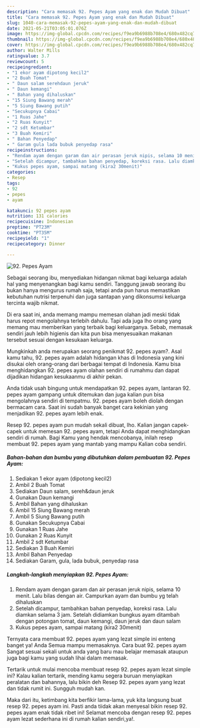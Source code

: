 ```yaml
---
description: "Cara memasak 92. Pepes Ayam yang enak dan Mudah Dibuat"
title: "Cara memasak 92. Pepes Ayam yang enak dan Mudah Dibuat"
slug: 1040-cara-memasak-92-pepes-ayam-yang-enak-dan-mudah-dibuat
date: 2021-05-21T03:05:01.076Z
image: https://img-global.cpcdn.com/recipes/f9ea9b6988b708e4/680x482cq70/92-pepes-ayam-foto-resep-utama.jpg
thumbnail: https://img-global.cpcdn.com/recipes/f9ea9b6988b708e4/680x482cq70/92-pepes-ayam-foto-resep-utama.jpg
cover: https://img-global.cpcdn.com/recipes/f9ea9b6988b708e4/680x482cq70/92-pepes-ayam-foto-resep-utama.jpg
author: Walter Mills
ratingvalue: 3.7
reviewcount: 5
recipeingredient:
- "1 ekor ayam dipotong kecil2"
- "2 Buah Tomat"
- " Daun salam serehdaun jeruk"
- " Daun kemangi"
- " Bahan yang dihaluskan"
- "15 Siung Bawang merah"
- "5 Siung Bawang putih"
- "Secukupnya Cabai"
- "1 Ruas Jahe"
- "2 Ruas Kunyit"
- "2 sdt Ketumbar"
- "3 Buah Kemiri"
- " Bahan Penyedap"
- " Garam gula lada bubuk penyedap rasa"
recipeinstructions:
- "Rendam ayam dengan garam dan air perasan jeruk nipis, selama 10 menit. Lalu bilas dengan air. Campurkan ayam dan bumbu yg telah dihaluskan"
- "Setelah dicampur, tambahkan bahan penyedap, koreksi rasa. Lalu diamkan selama 3 jam. Setelah didiamkan bungkus ayam ditambah dengan potongan tomat, daun kemangi, daun jeruk dan daun salam"
- "Kukus pepes ayam, sampai matang (kira2 30menit)"
categories:
- Resep
tags:
- 92
- pepes
- ayam

katakunci: 92 pepes ayam 
nutrition: 131 calories
recipecuisine: Indonesian
preptime: "PT23M"
cooktime: "PT35M"
recipeyield: "1"
recipecategory: Dinner

---
```



![92. Pepes Ayam](https://img-global.cpcdn.com/recipes/f9ea9b6988b708e4/680x482cq70/92-pepes-ayam-foto-resep-utama.jpg)

Sebagai seorang ibu, menyediakan hidangan nikmat bagi keluarga adalah hal yang menyenangkan bagi kamu sendiri. Tanggung jawab seorang ibu bukan hanya mengurus rumah saja, tetapi anda pun harus memastikan kebutuhan nutrisi terpenuhi dan juga santapan yang dikonsumsi keluarga tercinta wajib nikmat.

Di era  saat ini, anda memang mampu memesan olahan jadi meski tidak harus repot mengolahnya terlebih dahulu. Tapi ada juga lho orang yang memang mau memberikan yang terbaik bagi keluarganya. Sebab, memasak sendiri jauh lebih higienis dan kita pun bisa menyesuaikan makanan tersebut sesuai dengan kesukaan keluarga. 



Mungkinkah anda merupakan seorang penikmat 92. pepes ayam?. Asal kamu tahu, 92. pepes ayam adalah hidangan khas di Indonesia yang kini disukai oleh orang-orang dari berbagai tempat di Indonesia. Kamu bisa menghidangkan 92. pepes ayam olahan sendiri di rumahmu dan dapat dijadikan hidangan kesukaanmu di akhir pekan.

Anda tidak usah bingung untuk mendapatkan 92. pepes ayam, lantaran 92. pepes ayam gampang untuk ditemukan dan juga kalian pun bisa mengolahnya sendiri di tempatmu. 92. pepes ayam boleh diolah dengan bermacam cara. Saat ini sudah banyak banget cara kekinian yang menjadikan 92. pepes ayam lebih enak.

Resep 92. pepes ayam pun mudah sekali dibuat, lho. Kalian jangan capek-capek untuk memesan 92. pepes ayam, tetapi Anda dapat menghidangkan sendiri di rumah. Bagi Kamu yang hendak mencobanya, inilah resep membuat 92. pepes ayam yang mantab yang mampu Kalian coba sendiri.

<!--inarticleads1-->

##### Bahan-bahan dan bumbu yang dibutuhkan dalam pembuatan 92. Pepes Ayam:

1. Sediakan 1 ekor ayam (dipotong kecil2)
1. Ambil 2 Buah Tomat
1. Sediakan  Daun salam, sereh&amp;daun jeruk
1. Gunakan  Daun kemangi
1. Ambil  Bahan yang dihaluskan
1. Ambil 15 Siung Bawang merah
1. Ambil 5 Siung Bawang putih
1. Gunakan Secukupnya Cabai
1. Gunakan 1 Ruas Jahe
1. Gunakan 2 Ruas Kunyit
1. Ambil 2 sdt Ketumbar
1. Sediakan 3 Buah Kemiri
1. Ambil  Bahan Penyedap
1. Sediakan  Garam, gula, lada bubuk, penyedap rasa




<!--inarticleads2-->

##### Langkah-langkah menyiapkan 92. Pepes Ayam:

1. Rendam ayam dengan garam dan air perasan jeruk nipis, selama 10 menit. Lalu bilas dengan air. Campurkan ayam dan bumbu yg telah dihaluskan
1. Setelah dicampur, tambahkan bahan penyedap, koreksi rasa. Lalu diamkan selama 3 jam. Setelah didiamkan bungkus ayam ditambah dengan potongan tomat, daun kemangi, daun jeruk dan daun salam
1. Kukus pepes ayam, sampai matang (kira2 30menit)




Ternyata cara membuat 92. pepes ayam yang lezat simple ini enteng banget ya! Anda Semua mampu memasaknya. Cara buat 92. pepes ayam Sangat sesuai sekali untuk anda yang baru mau belajar memasak ataupun juga bagi kamu yang sudah lihai dalam memasak.

Tertarik untuk mulai mencoba membuat resep 92. pepes ayam lezat simple ini? Kalau kalian tertarik, mending kamu segera buruan menyiapkan peralatan dan bahannya, lalu bikin deh Resep 92. pepes ayam yang lezat dan tidak rumit ini. Sungguh mudah kan. 

Maka dari itu, ketimbang kita berfikir lama-lama, yuk kita langsung buat resep 92. pepes ayam ini. Pasti anda tiidak akan menyesal bikin resep 92. pepes ayam enak tidak ribet ini! Selamat mencoba dengan resep 92. pepes ayam lezat sederhana ini di rumah kalian sendiri,ya!.

